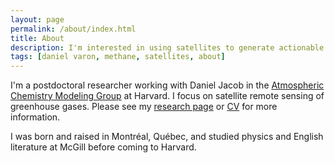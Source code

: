 ```yaml
---
layout: page
permalink: /about/index.html
title: About
description: I'm interested in using satellites to generate actionable information about the environment.
tags: [daniel varon, methane, satellites, about]
---
```


I'm a postdoctoral researcher working with Daniel Jacob in the [Atmospheric Chemistry Modeling Group](http://acmg.seas.harvard.edu/) at Harvard. I focus on satellite remote sensing of greenhouse gases. Please see my <a href="{{ site.url }}/research">research page</a> or <a href="{{ site.url }}/djvcv.pdf">CV</a> for more information. 

I was born and raised in Montr&#233;al, Qu&#233;bec, and studied physics and English literature at McGill before coming to Harvard. 

<!--In my spare time, I enjoy reading (especially science fiction), hiking, and---most of all---playing piano.-->

